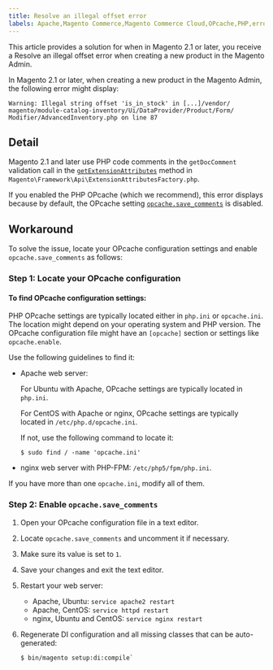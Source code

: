 ```yaml
---
title: Resolve an illegal offset error
labels: Apache,Magento Commerce,Magento Commerce Cloud,OPcache,PHP,error,how to,illegal,offset
---
```


This article provides a solution for when in Magento 2.1 or later, you receive a Resolve an illegal offset error when creating a new product in the Magento Admin.

In Magento 2.1 or later, when creating a new product in the Magento Admin, the following error might display:

<pre><code class="language-text">Warning: Illegal string offset 'is_in_stock' in [...]/vendor/
magento/module-catalog-inventory/Ui/DataProvider/Product/Form/
Modifier/AdvancedInventory.php on line 87</code></pre>

## Detail

Magento 2.1 and later use PHP code comments in the `` getDocComment `` validation call in the [`` getExtensionAttributes ``](https://github.com/magento/magento2/blob/2.3/lib/internal/Magento/Framework/Api/ExtensionAttributesFactory.php#L64-L73) method in `` Magento\Framework\Api\ExtensionAttributesFactory.php ``.

If you enabled the PHP OPcache (which we recommend), this error displays because by default, the OPcache setting [`` opcache.save_comments ``](http://php.net/manual/en/opcache.configuration.php#ini.opcache.save_comments) is disabled.

## Workaround

To solve the issue, locate your OPcache configuration settings and enable `` opcache.save_comments `` as follows:

### Step 1: Locate your OPcache configuration

#### To find OPcache configuration settings:

PHP OPcache settings are typically located either in `` php.ini `` or `` opcache.ini ``. The location might depend on your operating system and PHP version. The OPcache configuration file might have an `` [opcache] `` section or settings like `` opcache.enable ``.

Use the following guidelines to find it:

* Apache web server:
    
    
    
    For Ubuntu with Apache, OPcache settings are typically located in `` php.ini ``.
    
    
    
    For CentOS with Apache or nginx, OPcache settings are typically located in `` /etc/php.d/opcache.ini ``.
    
    
    
    If not, use the following command to locate it:
    
    
    
    <pre><code class="language-bash">$ sudo find / -name 'opcache.ini'</code></pre>
    
    
* nginx web server with PHP-FPM: `` /etc/php5/fpm/php.ini ``.
    
    

If you have more than one `` opcache.ini ``, modify all of them.

 

### Step 2: Enable `` opcache.save_comments ``

1. Open your OPcache configuration file in a text editor.
1. Locate `` opcache.save_comments `` and uncomment it if necessary.
1. Make sure its value is set to `` 1 ``.
1. Save your changes and exit the text editor.
1. Restart your web server:
    
    
    
    * Apache, Ubuntu: `` service apache2 restart ``
    * Apache, CentOS: `` service httpd restart ``
    * nginx, Ubuntu and CentOS: `` service nginx restart ``
    
    
    
1. Regenerate DI configuration and all missing classes that can be auto-generated:
    
    
    
    <pre><code class="language-bash">$ bin/magento setup:di:compile`</code></pre>
    
    